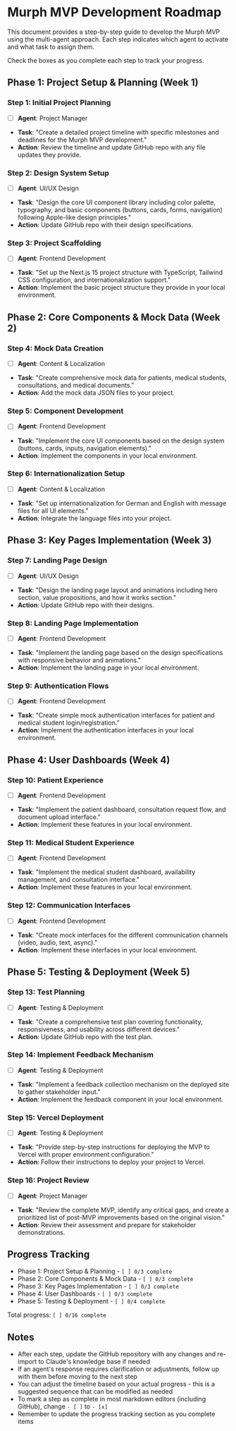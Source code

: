 # Murph MVP Development Roadmap

This document provides a step-by-step guide to develop the Murph MVP using the multi-agent approach. Each step indicates which agent to activate and what task to assign them.

Check the boxes as you complete each step to track your progress.

## Phase 1: Project Setup & Planning (Week 1)

### Step 1: Initial Project Planning
- [ ] **Agent**: Project Manager
- **Task**: "Create a detailed project timeline with specific milestones and deadlines for the Murph MVP development."
- **Action**: Review the timeline and update GitHub repo with any file updates they provide.

### Step 2: Design System Setup
- [ ] **Agent**: UI/UX Design
- **Task**: "Design the core UI component library including color palette, typography, and basic components (buttons, cards, forms, navigation) following Apple-like design principles."
- **Action**: Update GitHub repo with their design specifications.

### Step 3: Project Scaffolding
- [ ] **Agent**: Frontend Development
- **Task**: "Set up the Next.js 15 project structure with TypeScript, Tailwind CSS configuration, and internationalization support."
- **Action**: Implement the basic project structure they provide in your local environment.

## Phase 2: Core Components & Mock Data (Week 2)

### Step 4: Mock Data Creation
- [ ] **Agent**: Content & Localization
- **Task**: "Create comprehensive mock data for patients, medical students, consultations, and medical documents."
- **Action**: Add the mock data JSON files to your project.

### Step 5: Component Development
- [ ] **Agent**: Frontend Development
- **Task**: "Implement the core UI components based on the design system (buttons, cards, inputs, navigation elements)."
- **Action**: Implement the components in your local environment.

### Step 6: Internationalization Setup
- [ ] **Agent**: Content & Localization
- **Task**: "Set up internationalization for German and English with message files for all UI elements."
- **Action**: Integrate the language files into your project.

## Phase 3: Key Pages Implementation (Week 3)

### Step 7: Landing Page Design
- [ ] **Agent**: UI/UX Design
- **Task**: "Design the landing page layout and animations including hero section, value propositions, and how it works section."
- **Action**: Update GitHub repo with their designs.

### Step 8: Landing Page Implementation
- [ ] **Agent**: Frontend Development
- **Task**: "Implement the landing page based on the design specifications with responsive behavior and animations."
- **Action**: Implement the landing page in your local environment.

### Step 9: Authentication Flows
- [ ] **Agent**: Frontend Development
- **Task**: "Create simple mock authentication interfaces for patient and medical student login/registration."
- **Action**: Implement the authentication interfaces in your local environment.

## Phase 4: User Dashboards (Week 4)

### Step 10: Patient Experience
- [ ] **Agent**: Frontend Development
- **Task**: "Implement the patient dashboard, consultation request flow, and document upload interface."
- **Action**: Implement these features in your local environment.

### Step 11: Medical Student Experience
- [ ] **Agent**: Frontend Development
- **Task**: "Implement the medical student dashboard, availability management, and consultation interface."
- **Action**: Implement these features in your local environment.

### Step 12: Communication Interfaces
- [ ] **Agent**: Frontend Development
- **Task**: "Create mock interfaces for the different communication channels (video, audio, text, async)."
- **Action**: Implement these interfaces in your local environment.

## Phase 5: Testing & Deployment (Week 5)

### Step 13: Test Planning
- [ ] **Agent**: Testing & Deployment
- **Task**: "Create a comprehensive test plan covering functionality, responsiveness, and usability across different devices."
- **Action**: Update GitHub repo with the test plan.

### Step 14: Implement Feedback Mechanism
- [ ] **Agent**: Testing & Deployment
- **Task**: "Implement a feedback collection mechanism on the deployed site to gather stakeholder input."
- **Action**: Implement the feedback component in your local environment.

### Step 15: Vercel Deployment
- [ ] **Agent**: Testing & Deployment
- **Task**: "Provide step-by-step instructions for deploying the MVP to Vercel with proper environment configuration."
- **Action**: Follow their instructions to deploy your project to Vercel.

### Step 16: Project Review
- [ ] **Agent**: Project Manager
- **Task**: "Review the complete MVP, identify any critical gaps, and create a prioritized list of post-MVP improvements based on the original vision."
- **Action**: Review their assessment and prepare for stakeholder demonstrations.

## Progress Tracking

- Phase 1: Project Setup & Planning - `[ ] 0/3 complete`
- Phase 2: Core Components & Mock Data - `[ ] 0/3 complete`
- Phase 3: Key Pages Implementation - `[ ] 0/3 complete`
- Phase 4: User Dashboards - `[ ] 0/3 complete`
- Phase 5: Testing & Deployment - `[ ] 0/4 complete`

Total progress: `[ ] 0/16 complete`

## Notes

- After each step, update the GitHub repository with any changes and re-import to Claude's knowledge base if needed
- If an agent's response requires clarification or adjustments, follow up with them before moving to the next step
- You can adjust the timeline based on your actual progress - this is a suggested sequence that can be modified as needed
- To mark a step as complete in most markdown editors (including GitHub), change `- [ ]` to `- [x]`
- Remember to update the progress tracking section as you complete items